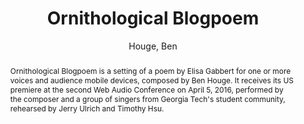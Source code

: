 --- 
title: "Ornithological Blogpoem" 
abstract: "Ornithological Blogpoem is a setting of a poem by Elisa Gabbert for one or more voices and audience mobile devices, composed by Ben Houge. It receives its US premiere at the second Web Audio Conference on April 5, 2016, performed by the composer and a group of singers from Georgia Tech's student community, rehearsed by Jerry Ulrich and Timothy Hsu." 
address: "Atlanta, Georgia" 
author: "Houge, Ben"
webAuthor: "Ben Houge" 
booktitle: "Proceedings of the International Web Audio Conference" 
editor: "Freeman, Jason and Lerch, Alexander and Paradis, Matthew" 
month: "Proceedings of the International Web Audio Conference"
pages: "undefined" 
publisher: "Georgia Tech" 
series: "WAC '16"
type: "Performance"  
year: "2016" 
id: "2016_EA_39" 
tags: year2016
media: https://smartech.gatech.edu/bitstream/handle/1853/54643/ornithological_videostream.html?sequence=8&isAllowed=y 
pdflink: /_data/papers/pdf/2016/2016_39.pdf
ISSN: 2663-5844
---